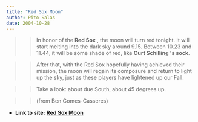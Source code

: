 ```yaml
---
title: "Red Sox Moon"
author: Pito Salas
date: 2004-10-28
---
```



>>

>> In honor of the **Red Sox** , the moon will turn red tonight. It will start
melting into the dark sky around 9.15. Between 10.23 and 11.44, it will be
some shade of red, like **Curt Schilling 's sock**.

>>

>> After that, with the Red Sox hopefully having achieved their mission, the
moon will regain its composure and return to light up the sky, just as these
players have lightened up our Fall.

>>

>> Take a look: about due South, about 45 degrees up.

>>

>> (from Ben Gomes-Casseres)


* **Link to site:** **[Red Sox Moon](None)**
